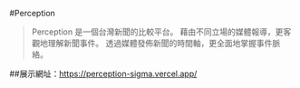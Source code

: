 #Perception
> Perception 是一個台灣新聞的比較平台。
> 藉由不同立場的媒體報導，更客觀地理解新聞事件。
> 透過媒體發佈新聞的時間軸，更全面地掌握事件脈絡。

##展示網址：https://perception-sigma.vercel.app/
